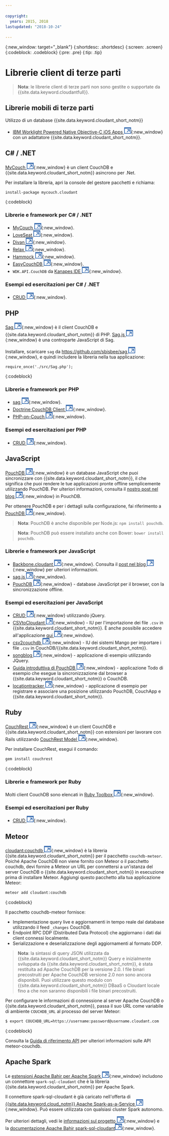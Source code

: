 ```yaml
---

copyright:
  years: 2015, 2018
lastupdated: "2018-10-24"

---
```


{:new_window: target="_blank"}
{:shortdesc: .shortdesc}
{:screen: .screen}
{:codeblock: .codeblock}
{:pre: .pre}
{:tip: .tip}

<!-- Acrolinx: 2017-05-10 -->

# Librerie client di terze parti

>   **Nota**: le librerie client di terze parti non sono gestite o supportate da {{site.data.keyword.cloudantfull}}.

## Librerie mobili di terze parti

Utilizzo di un database {{site.data.keyword.cloudant_short_notm}}

-   [IBM Worklight Powered Native Objective-C iOS Apps ![Icona link esterno](../images/launch-glyph.svg "Icona link esterno")](http://www.tricedesigns.com/2014/11/17/ibm-worklight-powered-native-objective-c-ios-apps/){:new_window} con un adattatore {{site.data.keyword.cloudant_short_notm}}.

## C# / .NET

[MyCouch ![Icona link esterno](../images/launch-glyph.svg "Icona link esterno")](https://github.com/danielwertheim/mycouch){:new_window}
è un client CouchDB e {{site.data.keyword.cloudant_short_notm}} asincrono per .Net.

Per installare la libreria, apri la console del gestore pacchetti e richiama:

```
install-package mycouch.cloudant
```
{:codeblock}

### Librerie e framework per C# / .NET

-   [MyCouch ![Icona link esterno](../images/launch-glyph.svg "Icona link esterno")](https://github.com/danielwertheim/mycouch){:new_window}.
-   [LoveSeat ![Icona link esterno](../images/launch-glyph.svg "Icona link esterno")](https://github.com/soitgoes/LoveSeat){:new_window}.
-   [Divan ![Icona link esterno](../images/launch-glyph.svg "Icona link esterno")](https://github.com/foretagsplatsen/Divan){:new_window}.
-   [Relax ![Icona link esterno](../images/launch-glyph.svg "Icona link esterno")](https://github.com/arobson/Relax){:new_window}.
-   [Hammock ![Icona link esterno](../images/launch-glyph.svg "Icona link esterno")](http://code.google.com/p/relax-net/){:new_window}.
-   [EasyCouchDB ![Icona link esterno](../images/launch-glyph.svg "Icona link esterno")](https://github.com/hhariri/EasyCouchDB){:new_window}.
-   `WDK.API.CouchDB` da [Kanapes IDE ![Icona link esterno](../images/launch-glyph.svg "Icona link esterno")](http://kanapeside.com/){:new_window}.

### Esempi ed esercitazioni per C# / .NET

-   [CRUD ![Icona link esterno](../images/launch-glyph.svg "Icona link esterno")](https://github.com/cloudant/haengematte/tree/master/c%23){:new_window}.

## PHP

[Sag ![Icona link esterno](../images/launch-glyph.svg "Icona link esterno")](https://github.com/sbisbee/sag){:new_window} è il client CouchDB e {{site.data.keyword.cloudant_short_notm}} di PHP.
[Sag.js ![Icona link esterno](../images/launch-glyph.svg "Icona link esterno")](https://github.com/sbisbee/sag-js){:new_window} è una controparte JavaScript di Sag.

Installare, scaricare
`sag` da [https://github.com/sbisbee/sag ![Icona link esterno](../images/launch-glyph.svg "Icona link esterno")](https://github.com/sbisbee/sag){:new_window},
e quindi includere la libreria nella tua applicazione:

```
require_once('./src/Sag.php');
```
{:codeblock}

### Librerie e framework per PHP

-   [sag ![Icona link esterno](../images/launch-glyph.svg "Icona link esterno")](https://github.com/sbisbee/sag){:new_window}.
-   [Doctrine CouchDB Client ![Icona link esterno](../images/launch-glyph.svg "Icona link esterno")](https://github.com/doctrine/couchdb-client){:new_window}.
-   [PHP-on-Couch ![Icona link esterno](../images/launch-glyph.svg "Icona link esterno")](https://github.com/dready92/PHP-on-Couch){:new_window}.

### Esempi ed esercitazioni per PHP

-   [CRUD ![Icona link esterno](../images/launch-glyph.svg "Icona link esterno")](https://github.com/cloudant/haengematte/tree/master/php){:new_window}.

## JavaScript

[PouchDB ![Icona link esterno](../images/launch-glyph.svg "Icona link esterno")](http://pouchdb.com/){:new_window} è un database JavaScript che puoi sincronizzare con {{site.data.keyword.cloudant_short_notm}},
il che significa che puoi rendere le tue applicazioni pronte offline semplicemente utilizzando PouchDB.
Per ulteriori informazioni, consulta
il [nostro post nel blog
![Icona link esterno](../images/launch-glyph.svg "Icona link esterno")](https://cloudant.com/blog/pouchdb){:new_window} in PouchDB.

Per ottenere PouchDB e per i dettagli sulla configurazione, fai riferimento a
[PouchDB ![Icona link esterno](../images/launch-glyph.svg "Icona link esterno")](http://pouchdb.com/){:new_window}.

>   **Nota**: PouchDB è anche disponibile per Node.js: `npm install pouchdb`.

>   **Nota**: PouchDB può essere installato anche con Bower: `bower install pouchdb`.

### Librerie e framework per JavaScript

-   [Backbone.cloudant ![Icona link esterno](../images/launch-glyph.svg "Icona link esterno")](https://github.com/cloudant-labs/backbone.cloudant){:new_window}.
    Consulta il [post nel blog ![Icona link esterno](../images/launch-glyph.svg "Icona link esterno")](https://cloudant.com/blog/backbone-and-cloudant/){:new_window} per ulteriori informazioni.
-   [sag.js ![Icona link esterno](../images/launch-glyph.svg "Icona link esterno")](https://github.com/sbisbee/sag-js){:new_window}.
-   [PouchDB ![Icona link esterno](../images/launch-glyph.svg "Icona link esterno")](http://pouchdb.com/){:new_window} -
    database JavaScript per il browser, con la sincronizzazione offline.

### Esempi ed esercitazioni per JavaScript

-   [CRUD ![Icona link esterno](../images/launch-glyph.svg "Icona link esterno")](https://github.com/cloudant/haengematte/tree/master/javascript-jquery){:new_window} utilizzando jQuery.
-   [CSVtoCloudant ![Icona link esterno](../images/launch-glyph.svg "Icona link esterno")](https://github.com/michellephung/CSVtoCloudant){:new_window} -
    IU per l'importazione dei file `.csv` in {{site.data.keyword.cloudant_short_notm}}.
    È anche possibile accedere all'applicazione [qui ![Icona link esterno](../images/launch-glyph.svg "Icona link esterno")](https://michellephung.github.io/CSVtoCloudant/){:new_window}.
-   [csv2couchdb ![Icona link esterno](../images/launch-glyph.svg "Icona link esterno")](https://github.com/Mango-information-systems/csv2couchdb){:new_window} -
    IU dei sistemi Mango per importare i file `.csv` in CouchDB/{{site.data.keyword.cloudant_short_notm}}.
-   [songblog ![Icona link esterno](../images/launch-glyph.svg "Icona link esterno")](https://github.com/millayr/songblog){:new_window} - applicazione di esempio utilizzando JQuery.
-   [Guida introduttiva di PouchDB ![Icona link esterno](../images/launch-glyph.svg "Icona link esterno")](http://pouchdb.com/getting-started.html){:new_window} -
    applicazione Todo di esempio che esegue la sincronizzazione dal browser a {{site.data.keyword.cloudant_short_notm}} o CouchDB.
-   [locationtracker ![Icona link esterno](../images/launch-glyph.svg "Icona link esterno")](https://github.com/rajrsingh/locationtracker){:new_window} -
    applicazione di esempio per registrare e associare una posizione utilizzando PouchDB,
    CouchApp
    e {{site.data.keyword.cloudant_short_notm}}.

## Ruby

[CouchRest ![Icona link esterno](../images/launch-glyph.svg "Icona link esterno")](https://github.com/couchrest/couchrest){:new_window} è un client CouchDB e {{site.data.keyword.cloudant_short_notm}}
con estensioni per lavorare con Rails utilizzando [CouchRest Model ![Icona link esterno](../images/launch-glyph.svg "Icona link esterno")](https://github.com/couchrest/couchrest_model){:new_window}.

Per installare CouchRest, esegui il comando:

```sh
gem install couchrest
```
{:codeblock}

### Librerie e framework per Ruby

Molti client CouchDB sono elencati in
[Ruby Toolbox ![Icona link esterno](../images/launch-glyph.svg "Icona link esterno")](https://www.ruby-toolbox.com/categories/couchdb_clients){:new_window}.

### Esempi ed esercitazioni per Ruby

-   [CRUD ![Icona link esterno](../images/launch-glyph.svg "Icona link esterno")](https://github.com/cloudant/haengematte/tree/master/ruby){:new_window}.

<div id="couchdb"></div>

## Meteor

[cloudant:couchdb ![Icona link esterno](../images/launch-glyph.svg "Icona link esterno")](https://atmospherejs.com/cloudant/couchdb){:new_window} è la
libreria {{site.data.keyword.cloudant_short_notm}} per il pacchetto `couchdb-meteor`.
Poiché Apache CouchDB non viene fornito con Meteor o il pacchetto couchdb,
devi fornire a Meteor un URL per connettersi
a un'istanza del server CouchDB o {{site.data.keyword.cloudant_short_notm}} in esecuzione prima di installare Meteor.
Aggiungi questo pacchetto
alla tua applicazione Meteor:

```sh
meteor add cloudant:couchdb
```
{:codeblock}

Il pacchetto couchdb-meteor fornisce:

-   Implementazione query live e aggiornamenti in tempo reale dal database utilizzando il feed `_changes` CouchDB.
-   Endpoint RPC DDP (Distributed Data Protocol) che aggiornano i dati dai client connessi localmente.
-   Serializzazione e deserializzazione degli aggiornamenti al formato DDP.

>   **Nota**: la sintassi di query JSON utilizzata da {{site.data.keyword.cloudant_short_notm}} Query
    e inizialmente sviluppata da {{site.data.keyword.cloudant_short_notm}},
    è stata restituita ad Apache CouchDB per la versione 2.0.
    I file binari precostruiti per Apache CouchDB versione 2.0
   non sono ancora disponibili.
    Puoi utilizzare questo modulo con {{site.data.keyword.cloudant_short_notm}} DBaaS o Cloudant locale fino a che non saranno disponibili i file binari precostruiti.

Per configurare le informazioni di connessione al server Apache CouchDB o {{site.data.keyword.cloudant_short_notm}},
passa il suo URL come variabile di ambiente `COUCHDB_URL` al processo del server Meteor:

```sh
$ export COUCHDB_URL=https://username:password@username.cloudant.com
```
{:codeblock}

Consulta la [Guida di riferimento API](../api/index.html) per ulteriori informazioni sulle API meteor-couchdb. 

## Apache Spark

Le [estensioni Apache Bahir per Apache Spark  ![Icona link esterno](../images/launch-glyph.svg "Icona link esterno")](http://bahir.apache.org/#home){:new_window}
includono un connettore `spark-sql-cloudant` che è la libreria {{site.data.keyword.cloudant_short_notm}} per Apache Spark.

Il connettore spark-sql-cloudant è già caricato nell'offerta di
[{{site.data.keyword.cloud_notm}} Apache Spark-as-a-Service ![Icona link esterno](../images/launch-glyph.svg "Icona link esterno")](https://console.ng.bluemix.net/catalog/services/apache-spark/){:new_window}.
Può essere utilizzata con qualsiasi cluster Spark autonomo.

Per ulteriori dettagli, vedi le [informazioni sul progetto ![Icona link esterno](../images/launch-glyph.svg "Icona link esterno")](https://github.com/apache/bahir/tree/master/sql-cloudant){:new_window}
e la [documentazione Apache Bahir spark-sql-cloudant![Icona link esterno](../images/launch-glyph.svg "Icona link esterno")](http://bahir.apache.org/docs/spark/current/spark-sql-cloudant/){:new_window}.
